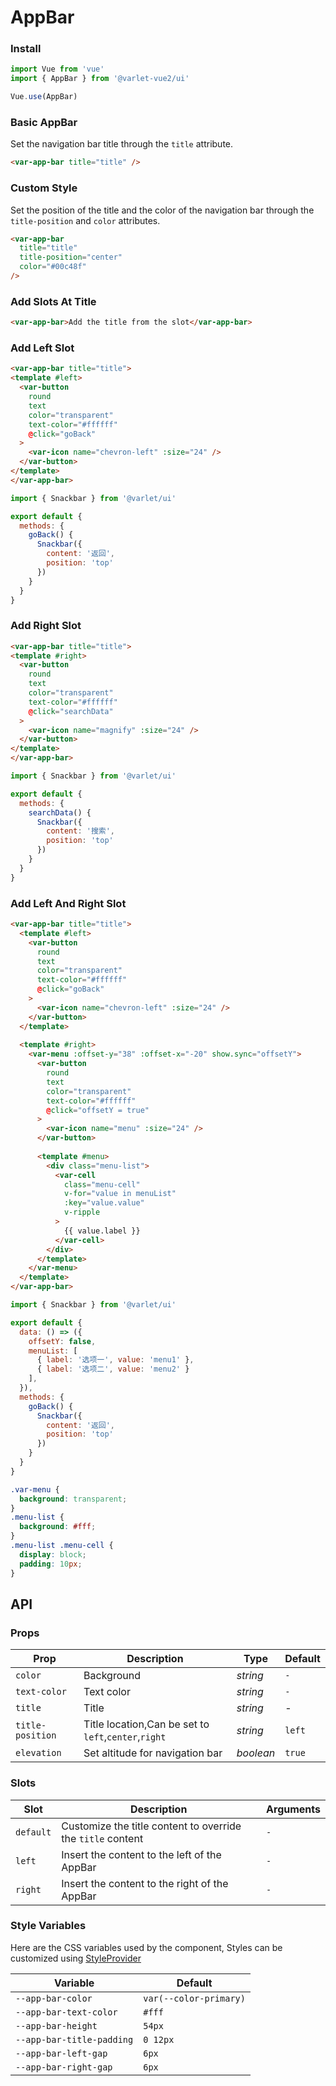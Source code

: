 # AppBar

### Install

```js
import Vue from 'vue'
import { AppBar } from '@varlet-vue2/ui'

Vue.use(AppBar)
```

### Basic AppBar

Set the navigation bar title through the `title` attribute.

```html
<var-app-bar title="title" />
```

### Custom Style

Set the position of the title and the color of the navigation bar through the `title-position` and `color` attributes.

```html
<var-app-bar 
  title="title" 
  title-position="center" 
  color="#00c48f" 
/>
```

### Add Slots At Title

```html
<var-app-bar>Add the title from the slot</var-app-bar>
```

### Add Left Slot 

```html
<var-app-bar title="title">
<template #left>
  <var-button 
    round 
    text 
    color="transparent" 
    text-color="#ffffff" 
    @click="goBack"
  >
    <var-icon name="chevron-left" :size="24" />
  </var-button>
</template>
</var-app-bar>
```

```js
import { Snackbar } from '@varlet/ui'

export default {
  methods: {
    goBack() {
      Snackbar({
        content: '返回',
        position: 'top'
      })
    }
  }
}
```

### Add Right Slot

```html
<var-app-bar title="title">
<template #right>
  <var-button 
    round 
    text 
    color="transparent" 
    text-color="#ffffff" 
    @click="searchData"
  >
    <var-icon name="magnify" :size="24" />
  </var-button>
</template>
</var-app-bar>
```

```js
import { Snackbar } from '@varlet/ui'

export default {
  methods: {
    searchData() {
      Snackbar({
        content: '搜索',
        position: 'top'
      })
    }
  }
}
```

### Add Left And Right Slot

```html
<var-app-bar title="title">
  <template #left>
    <var-button 
      round 
      text 
      color="transparent" 
      text-color="#ffffff" 
      @click="goBack"
    >
      <var-icon name="chevron-left" :size="24" />
    </var-button>
  </template>
    
  <template #right>
    <var-menu :offset-y="38" :offset-x="-20" show.sync="offsetY">
      <var-button 
        round 
        text
        color="transparent" 
        text-color="#ffffff"
        @click="offsetY = true"
      >
        <var-icon name="menu" :size="24" />
      </var-button>
      
      <template #menu>
        <div class="menu-list">
          <var-cell
            class="menu-cell"
            v-for="value in menuList" 
            :key="value.value"  
            v-ripple
          >
            {{ value.label }}
          </var-cell>
        </div>
      </template>
    </var-menu>
  </template>
</var-app-bar>
```

```js
import { Snackbar } from '@varlet/ui'

export default {
  data: () => ({
    offsetY: false,
    menuList: [
      { label: '选项一', value: 'menu1' },
      { label: '选项二', value: 'menu2' }
    ],
  }),
  methods: {
    goBack() {
      Snackbar({
        content: '返回',
        position: 'top'
      })
    }
  }
}
```

```css
.var-menu {
  background: transparent;
}
.menu-list {
  background: #fff;
}
.menu-list .menu-cell {
  display: block;
  padding: 10px;
}
```

## API

### Props

| Prop | Description | Type | Default |
| --- | --- | --- | --- |
| `color` | Background | _string_ | `-` |
| `text-color` | Text color  | _string_ | `-` |
| `title` | Title | _string_ | - |
| `title-position` | Title location,Can be set to `left`,`center`,`right` | _string_ | `left` |
| `elevation` | Set altitude for navigation bar | _boolean_ | `true` |

### Slots

| Slot | Description | Arguments |
| --- | --- | --- |
| `default` | Customize the title content to override the `title` content | `-` |
| `left` | Insert the content to the left of the AppBar | `-` |
| `right` | Insert the content to the right of the AppBar | `-` |

### Style Variables
Here are the CSS variables used by the component, Styles can be customized using [StyleProvider](#/en-US/style-provider)

| Variable | Default |
| --- | --- |
| `--app-bar-color` | `var(--color-primary)` |
| `--app-bar-text-color` | `#fff` |
| `--app-bar-height` | `54px` |
| `--app-bar-title-padding` | `0 12px` |
| `--app-bar-left-gap` | `6px` |
| `--app-bar-right-gap` | `6px` |
